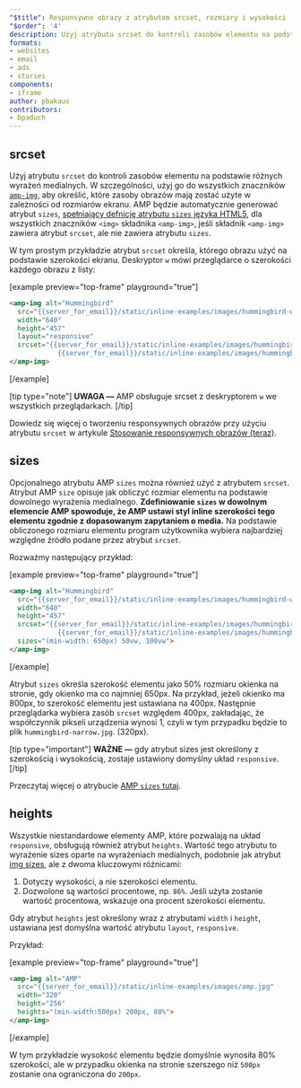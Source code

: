 ```yaml
---
"$title": Responsywne obrazy z atrybutem srcset, rozmiary i wysokości
"$order": '4'
description: Użyj atrybutu srcset do kontroli zasobów elementu na podstawie różnych wyrażeń medialnych. W szczególności, użyj go do wszystkich znaczników amp-img, aby określić, które...
formats:
- websites
- email
- ads
- stories
components:
- iframe
author: pbakaus
contributors:
- bpaduch
---
```


## srcset

Użyj atrybutu `srcset` do kontroli zasobów elementu na podstawie różnych wyrażeń medialnych. W szczególności, użyj go do wszystkich znaczników [`amp-img`](../../../../documentation/components/reference/amp-img.md), aby określić, które zasoby obrazów mają zostać użyte w zależności od rozmiarów ekranu. AMP będzie automatycznie generować atrybut `sizes`, <a href="https://developer.mozilla.org/en-US/docs/Web/HTML/Element/img" data-md-type="link">spełniający defnicję atrybutu `sizes` języka HTML5</a>, dla wszystkich znaczników `<img>` składnika `<amp-img>`, jeśli składnik `<amp-img>` zawiera atrybut `srcset`, ale nie zawiera atrybutu `sizes`.

W tym prostym przykładzie atrybut `srcset` określa, którego obrazu użyć na podstawie szerokości ekranu. Deskryptor `w` mówi przeglądarce o szerokości każdego obrazu z listy:

[example preview="top-frame" playground="true"]
```html
<amp-img alt="Hummingbird"
  src="{{server_for_email}}/static/inline-examples/images/hummingbird-wide.jpg"
  width="640"
  height="457"
  layout="responsive"
  srcset="{{server_for_email}}/static/inline-examples/images/hummingbird-wide.jpg 640w,
            {{server_for_email}}/static/inline-examples/images/hummingbird-narrow.jpg 320w">
</amp-img>
```
[/example]

[tip type="note"] **UWAGA —**  AMP obsługuje srcset z deskryptorem `w` we wszystkich przeglądarkach. [/tip]

Dowiedz się więcej o tworzeniu responsywnych obrazów przy użyciu atrybutu `srcset` w artykule [Stosowanie responsywnych obrazów (teraz)](http://alistapart.com/article/using-responsive-images-now).

## sizes

Opcjonalnego atrybutu AMP `sizes` można również użyć z atrybutem `srcset`. Atrybut AMP `size` opisuje jak obliczyć rozmiar elementu na podstawie dowolnego wyrażenia medialnego. <strong data-md-type="raw_html">Zdefiniowanie `sizes` w dowolnym elemencie AMP spowoduje, że AMP ustawi styl inline szerokości tego elementu zgodnie z dopasowanym zapytaniem o media.</strong> Na podstawie obliczonego rozmiaru elementu program użytkownika wybiera najbardziej względne źródło podane przez atrybut `srcset`.

Rozważmy następujący przykład:

[example preview="top-frame" playground="true"]
```html
<amp-img alt="Hummingbird"
  src="{{server_for_email}}/static/inline-examples/images/hummingbird-wide.jpg"
  width="640"
  height="457"
  srcset="{{server_for_email}}/static/inline-examples/images/hummingbird-wide.jpg 640w,
            {{server_for_email}}/static/inline-examples/images/hummingbird-narrow.jpg 320w"
  sizes="(min-width: 650px) 50vw, 100vw">
</amp-img>
```
[/example]

Atrybut `sizes` określa szerokość elementu jako 50% rozmiaru okienka na stronie, gdy okienko ma co najmniej 650px. Na przykład, jeżeli okienko ma 800px, to szerokość elementu jest ustawiana na 400px. Następnie przeglądarka wybiera zasób `srcset` względem 400px, zakładając, że współczynnik pikseli urządzenia wynosi 1, czyli w tym przypadku będzie to plik `hummingbird-narrow.jpg`. (320px).

[tip type="important"] **WAŻNE —** gdy atrybut sizes jest określony z szerokością i wysokością, zostaje ustawiony domyślny układ `responsive`. [/tip]

Przeczytaj więcej o atrybucie [AMP `sizes` tutaj](../../../../documentation/guides-and-tutorials/learn/common_attributes.md).

## heights

Wszystkie niestandardowe elementy AMP, które pozwalają na układ `responsive`, obsługują również atrybut `heights`. Wartość tego atrybutu to wyrażenie sizes oparte na wyrażeniach medialnych, podobnie jak atrybut [img sizes](https://developer.mozilla.org/en-US/docs/Web/HTML/Element/img), ale z dwoma kluczowymi różnicami:

1. Dotyczy wysokości, a nie szerokości elementu.
2. Dozwolone są wartości procentowe, np. `86%`. Jeśli użyta zostanie wartość procentowa, wskazuje ona procent szerokości elementu.

Gdy atrybut `heights` jest określony wraz z atrybutami `width` i `height`, ustawiana jest domyślna wartość atrybutu `layout`, `responsive`.

Przykład:

[example preview="top-frame" playground="true"]
```html
<amp-img alt="AMP"
  src="{{server_for_email}}/static/inline-examples/images/amp.jpg"
  width="320"
  height="256"
  heights="(min-width:500px) 200px, 80%">
</amp-img>
```
[/example]

W tym przykładzie wysokość elementu będzie domyślnie wynosiła 80% szerokości, ale w przypadku okienka na stronie szerszego niż `500px` zostanie ona ograniczona do `200px`.
